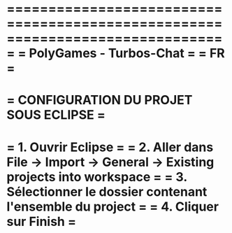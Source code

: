 ===============================================================================
=							PolyGames - Turbos-Chat							  =
=									  FR 									  =
===============================================================================
= CONFIGURATION DU PROJET SOUS ECLIPSE										  =
===============================================================================
= 1. Ouvrir Eclipse 														  =
= 2. Aller dans File -> Import -> General -> Existing projects into workspace =
= 3. Sélectionner le dossier contenant l'ensemble du project  				  =
= 4. Cliquer sur Finish														  =
===============================================================================